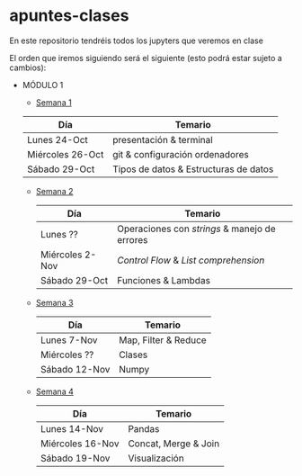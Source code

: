 # apuntes-clases
En este repositorio tendréis todos los jupyters que veremos en clase


El orden que iremos siguiendo será el siguiente (esto podrá estar sujeto a cambios):


- MÓDULO 1

    - [Semana 1](https://github.com/Ironhack-Data-Madrid-PartTime-Oct22/apuntes-clases/tree/main/semana-1)

    | Día  |  Temario |  
    |---|---|
    | Lunes 24-Oct  |  presentación & terminal |   
    | Miércoles 26-Oct  |  git & configuración ordenadores |   
    | Sábado 29-Oct  | Tipos de datos & Estructuras de datos  |  

  - [Semana 2](https://github.com/Ironhack-Data-Madrid-PartTime-Oct22/apuntes-clases/tree/main/semana-2)

    | Día  |  Temario |  
    |---|---|
    | Lunes ??  |  Operaciones con *strings* & manejo de errores |   
    | Miércoles 2-Nov  | *Control Flow* & *List comprehension* |   
    | Sábado 29-Oct  | Funciones & Lambdas  |  

  - [Semana 3](https://github.com/Ironhack-Data-Madrid-PartTime-Oct22/apuntes-clases/tree/main/semana-3)

    | Día  |  Temario |  
    |---|---|
    | Lunes 7-Nov |  Map, Filter & Reduce |   
    | Miércoles ??  | Clases|   
    | Sábado 12-Nov | Numpy  |  


  - [Semana 4](https://github.com/Ironhack-Data-Madrid-PartTime-Oct22/apuntes-clases/tree/main/semana-4)

    | Día  |  Temario |  
    |---|---|
    | Lunes 14-Nov| Pandas |   
    | Miércoles 16-Nov | Concat, Merge & Join|   
    | Sábado 19-Nov | Visualización  |  
